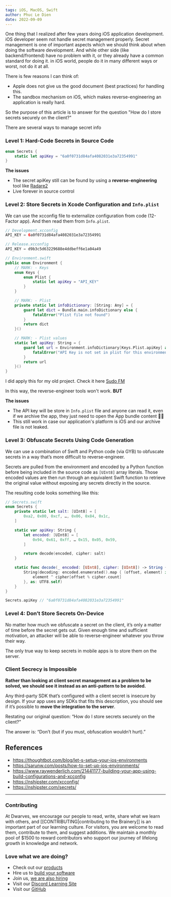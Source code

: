 ```yaml
---
tags: iOS, MacOS, Swift
author: Phuc Le Dien
date: 2022-09-09
---
```


One thing that I realized after few years doing iOS application development. iOS developer seem not handle secret management properly. Secret management is one of important aspects which we should think about when doing the software development. And while other side (like backend/frontend) have no problem with it, or they already have a common standard for doing it. in iOS world, people do it in many different ways or worst, not do it at all.

There is few reasons I can think of:

- Apple does not give us the good document (best practices) for handling this.
- The sandbox mechanism on iOS, which makes reverse-engineering an application is really hard.

So the purpose of this article is to answer for the question "How do I store secrets securely on the client?"

There are several ways to manage secret info

### Level 1: Hard-Code Secrets in Source Code

```swift
enum Secrets {
    static let apiKey = "6a0f0731d84afa4082031e3a72354991"
}
```

**The issues**

- The secret apiKey still can be found by using a **reverse-engineering** tool like [Radare2](https://rada.re/)
- Live forever in source control

### Level 2: Store Secrets in Xcode Configuration and `Info.plist`

We can use the xcconfig file to externalize configuration from code (12-Factor app). And then read them from `Info.plist`.

```swift
// Development.xcconfig
API_KEY = 6a0f0731d84afa4082031e3a72354991

// Release.xcconfig
API_KEY = d9b3c5d63229688e4ddbeff6e1a04a49
```

```swift
// Environment.swift
public enum Environment {
    // MARK: - Keys
    enum Keys {
        enum Plist {
            static let apiKey = "API_KEY"
        }
    }

    // MARK: - Plist
    private static let infoDictionary: [String: Any] = {
        guard let dict = Bundle.main.infoDictionary else {
            fatalError("Plist file not found")
        }
        return dict
    }()

    // MARK: - Plist values
    static let apiKey: String = {
        guard let url = Environment.infoDictionary[Keys.Plist.apiKey] as? String else {
            fatalError("API Key is not set in plist for this environment")
        }
        return url
    }()
}
```

I did apply this for my old project. Check it here [Sudo FM](https://github.com/dwarvesf/sudo-fm-macos)

In this way, the reverse-engineer tools won't work. **BUT**

**The issues**

- The API key will be store in `Info.plist` file and anyone can read it, even if we archive the app, they just need to open the App bundle content 🤦‍♂
- This still work in case our application's platform is iOS and our archive file is not leaked.

### Level 3: Obfuscate Secrets Using Code Generation

We can use a combination of Swift and Python code (via GYB) to obfuscate secrets in a way that’s more difficult to reverse-engineer.

Secrets are pulled from the environment and encoded by a Python function before being included in the source code as `[UInt8]` array literals. Those encoded values are then run through an equivalent Swift function to retrieve the original value without exposing any secrets directly in the source.

The resulting code looks something like this:

```swift
// Secrets.swift
enum Secrets {
    private static let salt: [UInt8] = [
        0xa2, 0x00, 0xcf, …, 0x06, 0x84, 0x1c,
    ]

    static var apiKey: String {
        let encoded: [UInt8] = [
            0x94, 0x61, 0xff, … 0x15, 0x05, 0x59,
        ]

        return decode(encoded, cipher: salt)
    }

    static func decode(_ encoded: [UInt8], cipher: [UInt8]) -> String {
        String(decoding: encoded.enumerated().map { (offset, element) in
            element ^ cipher[offset % cipher.count]
        }, as: UTF8.self)
    }
}

Secrets.apiKey // "6a0f0731d84afa4082031e3a72354991"
```

### Level 4: Don’t Store Secrets On-Device

No matter how much we obfuscate a secret on the client, it’s only a matter of time before the secret gets out. Given enough time and sufficient motivation, an attacker will be able to reverse-engineer whatever you throw their way.

The only true way to keep secrets in mobile apps is to store them on the server.

### Client Secrecy is Impossible

**Rather than looking at client secret management as a problem to be solved, we should see it instead as an anti-pattern to be avoided.**

Any third-party SDK that’s configured with a client secret is insecure by design. If your app uses any SDKs that fits this description, you should see if it’s possible to **move the integration to the server**.

Restating our original question: “How do I store secrets securely on the client?”

The answer is: “Don’t (but if you must, obfuscation wouldn’t hurt).”

## References

- https://thoughtbot.com/blog/let-s-setup-your-ios-environments
- https://sarunw.com/posts/how-to-set-up-ios-environments/
- https://www.raywenderlich.com/21441177-building-your-app-using-build-configurations-and-xcconfig
- https://nshipster.com/xcconfig/
- https://nshipster.com/secrets/



---
<!-- cta -->
### Contributing

At Dwarves, we encourage our people to read, write, share what we learn with others, and [[CONTRIBUTING|contributing to the Brainery]] is an important part of our learning culture. For visitors, you are welcome to read them, contribute to them, and suggest additions. We maintain a monthly pool of $1500 to reward contributors who support our journey of lifelong growth in knowledge and network.

### Love what we are doing?

- Check out our [products](https://superbits.co)
- Hire us to [build your software](https://d.foundation)
- Join us, [we are also hiring](https://github.com/dwarvesf/WeAreHiring)
- Visit our [Discord Learning Site](https://discord.gg/dzNBpNTVEZ)
- Visit our [GitHub](https://github.com/dwarvesf)